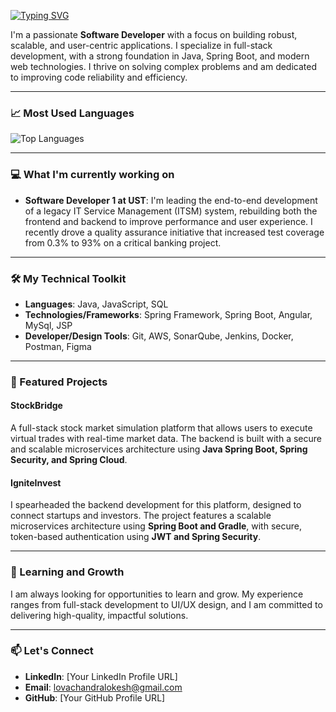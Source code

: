 [![Typing SVG](https://readme-typing-svg.demolab.com/?lines=Hi+there;I+am+Chandra+Lokesh;Coffee-powered+Java+Developer;From+Design+to+Development;I+build+both+functional+and;User-friendly+Applications)](https://git.io/typing-svg)

I'm a passionate **Software Developer** with a focus on building robust, scalable, and user-centric applications. I specialize in full-stack development, with a strong foundation in Java, Spring Boot, and modern web technologies. I thrive on solving complex problems and am dedicated to improving code reliability and efficiency.

-----

### 📈 Most Used Languages

![Top Languages](https://github-readme-stats.vercel.app/api/top-langs/?username=chandra-lokesh&layout=compact&theme=radical)

-----

### 💻 What I'm currently working on

  * **Software Developer 1 at UST**: I'm leading the end-to-end development of a legacy IT Service Management (ITSM) system, rebuilding both the frontend and backend to improve performance and user experience. I recently drove a quality assurance initiative that increased test coverage from 0.3% to 93% on a critical banking project.

-----

### 🛠️ My Technical Toolkit

  * **Languages**: Java, JavaScript, SQL
  * **Technologies/Frameworks**: Spring Framework, Spring Boot, Angular, MySql, JSP
  * **Developer/Design Tools**: Git, AWS, SonarQube, Jenkins, Docker, Postman, Figma

-----

### 🚀 Featured Projects

#### **StockBridge**

A full-stack stock market simulation platform that allows users to execute virtual trades with real-time market data. The backend is built with a secure and scalable microservices architecture using **Java Spring Boot, Spring Security, and Spring Cloud**.

#### **IgniteInvest**

I spearheaded the backend development for this platform, designed to connect startups and investors. The project features a scalable microservices architecture using **Spring Boot and Gradle**, with secure, token-based authentication using **JWT and Spring Security**.

-----

### 🌱 Learning and Growth

I am always looking for opportunities to learn and grow. My experience ranges from full-stack development to UI/UX design, and I am committed to delivering high-quality, impactful solutions.

-----

### 📫 Let's Connect

  * **LinkedIn**: [Your LinkedIn Profile URL]
  * **Email**: lovachandralokesh@gmail.com
  * **GitHub**: [Your GitHub Profile URL]

<!--
**chandra-lokesh/chandra-lokesh** is a ✨ _special_ ✨ repository because its `README.md` (this file) appears on your GitHub profile.

Here are some ideas to get you started:

- 🔭 I’m currently working on ...
- 🌱 I’m currently learning ...
- 👯 I’m looking to collaborate on ...
- 🤔 I’m looking for help with ...
- 💬 Ask me about ...
- 📫 How to reach me: ...
- 😄 Pronouns: ...
- ⚡ Fun fact: ...
-->
